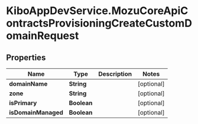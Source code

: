 # KiboAppDevService.MozuCoreApiContractsProvisioningCreateCustomDomainRequest

## Properties

Name | Type | Description | Notes
------------ | ------------- | ------------- | -------------
**domainName** | **String** |  | [optional] 
**zone** | **String** |  | [optional] 
**isPrimary** | **Boolean** |  | [optional] 
**isDomainManaged** | **Boolean** |  | [optional] 


